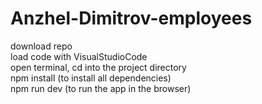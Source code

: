 # Anzhel-Dimitrov-employees  
download repo  
load code with VisualStudioCode  
open terminal, cd into the project directory  
npm install (to install all dependencies)  
npm run dev (to run the app in the browser)  
